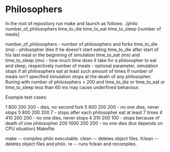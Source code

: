 # Philosophers

In the root of repository run make and launch as follows:
./philo number_of_philosophers time_to_die time_to_eat time_to_sleep [number of meals]

number_of_philosophers - number of philosophers and forks
time_to_die (ms) - philosopher dies if he doesn't start eating time_to_die after start of his last meal or the beginning of simulation
time_to_eat (ms) and time_to_sleep (ms) - how much time does it take for a philosopher to eat and sleep, respectively
number of meals - optional parameter, simulation stops if all philosophers eat at least such amount of times
If number of meals isn't specified simulation stops at the death of any philosopher.
Runing with number of philosophers > 200 and time_to_die or time_to_eat or time_to_sleep less than 60 ms may cause underfined behaviour.

Example test cases:

1 800 200 200 - dies, no second fork
5 800 200 200 - no one dies, never stops
5 800 200 200 7 - stops after each philosopher eat at least 7 times
4 410 200 200 - no one dies, never stops
4 310 200 100 - stops because of death of one philosopher
200 1000 200 200 - no one dies (but depends on CPU situation)
Makefile

make -- compiles philo executable.
clean -- deletes object files.
fclean -- deletes object files and philo.
re -- runs fclean and recompiles.
